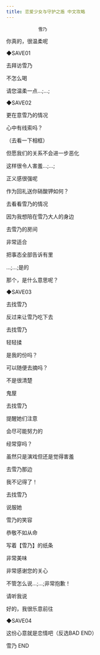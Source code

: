 ```yaml
---
title: 恋爱少女与守护之盾 中文攻略
---
```


                雪乃



你真的，很温柔呢

◆SAVE01

去拜访雪乃

不怎么喝

请您温柔一点…;…;

◆SAVE02

更在意雪乃的情况

心中有线索吗？

（去看一下相框）

但愿我们的关系不会进一步恶化

这样很令人害羞…;…;

正义感很强呢

作为回礼送你硝酸钾如何？

去看看雪乃的情况

因为我想陪在雪乃大人的身边

去雪乃的房间

非常适合

把事态全部告诉有里

…;…;是的

那个，是什么意思呢？

◆SAVE03

去找雪乃

反过来让雪乃吃下去

去找雪乃

轻轻揉

是我的份吗？

可以随便去摘吗？

不是很清楚

鬼屋

去找雪乃

提醒她们注意

会尽可能努力的

经常穿吗？

虽然只是演戏但还是觉得害羞

去雪乃那边

我不记得了！

去找雪乃

说服她

雪乃的笑容

恭敬不如从命

写着【雪乃】的纸条

非常美味

非常感谢您的关心

不管怎么说…;…;非常抱歉！

请听我说

好的，我很乐意前往

◆SAVE04

这份心意就是恋情吧（反选BAD END）



雪乃 END




              
